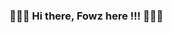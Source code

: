 ### 👋👋👋 Hi there, Fowz here !!! 👋👋👋


<!--
**F-Masood/F-Masood** is a ✨ _special_ ✨ repository because its `README.md` (this file) appears on your GitHub profile.

Here are some ideas to get you started:

🔭 Mostly working in the areas of Information Security, conducting VA/PT and making Python scripts.
<p align="center"> <img src="https://github-readme-stats.vercel.app/api?username=F-Masood&count_private=true&show_icons=true&theme=radical" alt=F-Masood /> </p>
